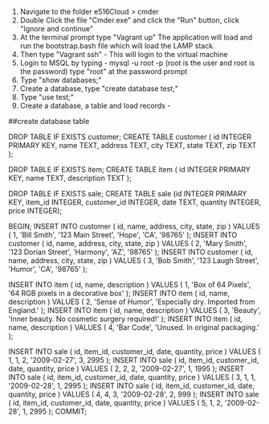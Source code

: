 1.  Navigate to the folder e516Cloud \> cmder
2.  Double Click the file "Cmder.exe" and click the "Run" button, click
    "Ignore and continue"
3.  At the terminal prompt type "Vagrant up" The application will load
    and run the bootstrap.bash file which will load the LAMP stack.
4.  Then type "Vagrant ssh" - This will login to the virtual machine
5.  Login to MSQL by typing - mysql -u root -p (root is the user and
    root is the password) type "root" at the password prompt
6.  Type "show databases;"
7.  Create a database, type "create database test;"
8.  Type "use test;"
9.  Create a database, a table and load records -

\#\#create database table

DROP TABLE IF EXISTS customer; CREATE TABLE customer ( id INTEGER
PRIMARY KEY, name TEXT, address TEXT, city TEXT, state TEXT, zip TEXT );

DROP TABLE IF EXISTS item; CREATE TABLE item ( id INTEGER PRIMARY KEY,
name TEXT, description TEXT );

DROP TABLE IF EXISTS sale; CREATE TABLE sale (id INTEGER PRIMARY KEY,
item\_id INTEGER, customer\_id INTEGER, date TEXT, quantity INTEGER,
price INTEGER);

BEGIN; INSERT INTO customer ( id, name, address, city, state, zip )
VALUES ( 1, 'Bill Smith', '123 Main Street', 'Hope', 'CA', '98765' );
INSERT INTO customer ( id, name, address, city, state, zip ) VALUES ( 2,
'Mary Smith', '123 Dorian Street', 'Harmony', 'AZ', '98765' ); INSERT
INTO customer ( id, name, address, city, state, zip ) VALUES ( 3, 'Bob
Smith', '123 Laugh Street', 'Humor', 'CA', '98765' );

INSERT INTO item ( id, name, description ) VALUES ( 1, 'Box of 64
Pixels', '64 RGB pixels in a decorative box' ); INSERT INTO item ( id,
name, description ) VALUES ( 2, 'Sense of Humor', 'Especially dry.
Imported from England.' ); INSERT INTO item ( id, name, description )
VALUES ( 3, 'Beauty', 'Inner beauty. No cosmetic surgery required!' );
INSERT INTO item ( id, name, description ) VALUES ( 4, 'Bar Code',
'Unused. In original packaging.' );

INSERT INTO sale ( id, item\_id, customer\_id, date, quantity, price )
VALUES ( 1, 1, 2, '2009-02-27', 3, 2995 ); INSERT INTO sale ( id,
item\_id, customer\_id, date, quantity, price ) VALUES ( 2, 2, 2,
'2009-02-27', 1, 1995 ); INSERT INTO sale ( id, item\_id, customer\_id,
date, quantity, price ) VALUES ( 3, 1, 1, '2009-02-28', 1, 2995 );
INSERT INTO sale ( id, item\_id, customer\_id, date, quantity, price )
VALUES ( 4, 4, 3, '2009-02-28', 2, 999 ); INSERT INTO sale ( id,
item\_id, customer\_id, date, quantity, price ) VALUES ( 5, 1, 2,
'2009-02-28', 1, 2995 ); COMMIT;
